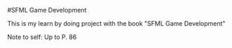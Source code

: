 #SFML Game Development 

This is my learn by doing project with the book "SFML Game Development"

Note to self: Up to P. 86


